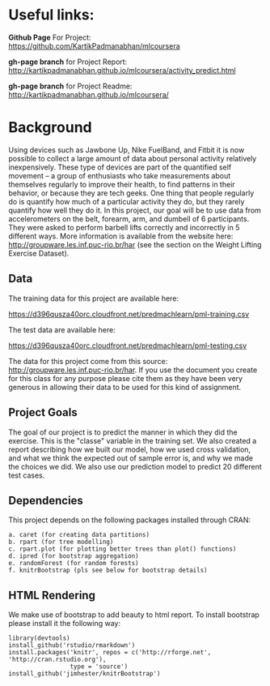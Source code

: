 # Useful links:

**Github Page** For Project: https://github.com/KartikPadmanabhan/mlcoursera

**gh-page branch** for Project Report:  http://kartikpadmanabhan.github.io/mlcoursera/activity_predict.html

**gh-page branch** for Project Readme: http://kartikpadmanabhan.github.io/mlcoursera/ 


# Background

Using devices such as Jawbone Up, Nike FuelBand, and Fitbit it is now possible to collect a large amount of data about personal activity relatively inexpensively. These type of devices are part of the quantified self movement – a group of enthusiasts who take measurements about themselves regularly to improve their health, to find patterns in their behavior, or because they are tech geeks. One thing that people regularly do is quantify how much of a particular activity they do, but they rarely quantify how well they do it. In this project, our goal will be to use data from accelerometers on the belt, forearm, arm, and dumbell of 6 participants. They were asked to perform barbell lifts correctly and incorrectly in 5 different ways. More information is available from the website here: http://groupware.les.inf.puc-rio.br/har (see the section on the Weight Lifting Exercise Dataset). 


## Data 

The training data for this project are available here: 

https://d396qusza40orc.cloudfront.net/predmachlearn/pml-training.csv

The test data are available here: 

https://d396qusza40orc.cloudfront.net/predmachlearn/pml-testing.csv

The data for this project come from this source: http://groupware.les.inf.puc-rio.br/har. If you use the document you create for this class for any purpose please cite them as they have been very generous in allowing their data to be used for this kind of assignment. 

## Project Goals

The goal of our project is to predict the manner in which they did the exercise. This is the "classe" variable in the training set. We also created a report describing how we built our model, how we used cross validation, and what we think the expected out of sample error is, and why we made the choices we did. We also use our prediction model to predict 20 different test cases. 


## Dependencies

This project depends on the following packages installed through CRAN:
```
a. caret (for creating data partitions)
b. rpart (for tree modelling)
c. rpart.plot (for plotting better trees than plot() functions)
d. ipred (for bootstrap aggregation)
e. randomForest (for random forests)
f. knitrBootstrap (pls see below for bootstrap details)
```

## HTML Rendering

We make use of bootstrap to add beauty to html report. To install bootstrap please install it the following way:

```
library(devtools)
install_github('rstudio/rmarkdown')
install.packages('knitr', repos = c('http://rforge.net', 'http://cran.rstudio.org'),
                 type = 'source')
install_github('jimhester/knitrBootstrap')
```


